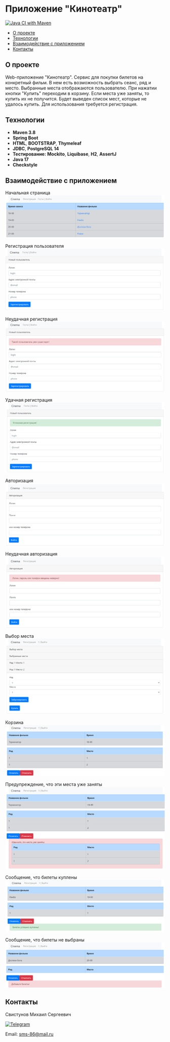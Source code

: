 # Приложение "Кинотеатр"

[![Java CI with Maven](https://github.com/svoh86/job4j_cinema/actions/workflows/maven.yml/badge.svg)](https://github.com/svoh86/job4j_cinema/actions/workflows/maven.yml)

+ [О проекте](#О-проекте)
+ [Технологии](#Технологии)
+ [Взаимодействие с приложением](#Взаимодействие-с-приложением)
+ [Контакты](#Контакты)

## О проекте

Web-приложение "Кинотеатр". Сервис для покупки билетов на конкретный фильм. В нем есть возможность выбрать сеанс, ряд и
место. Выбранные места отображаются пользователю. При нажатии кнопки "Купить" переходим в корзину. Если места уже
заняты, то купить их не получится. Будет выведен список мест, которые не удалось купить. Для использования требуется
регистрация.

## Технологии

+ **Maven 3.8**
+ **Spring Boot**
+ **HTML**, **BOOTSTRAP**, **Thymeleaf**
+ **JDBC**, **PostgreSQL 14**
+ **Тестирование:** **Mockito**, **Liquibase**, **H2**, **AssertJ**
+ **Java 17**
+ **Checkstyle**

## Взаимодействие с приложением
Начальная страница
![alt text](https://github.com/svoh86/job4j_cinema/blob/master/src/main/java/ru/job4j/cinema/img/start.png)

Регистрация пользователя
![alt text](https://github.com/svoh86/job4j_cinema/blob/master/src/main/java/ru/job4j/cinema/img/registration.png)

Неудачная регистрация
![alt text](https://github.com/svoh86/job4j_cinema/blob/master/src/main/java/ru/job4j/cinema/img/failRegistration.png)

Удачная регистрация
![alt text](https://github.com/svoh86/job4j_cinema/blob/master/src/main/java/ru/job4j/cinema/img/successRegistration.png)

Авторизация
![alt text](https://github.com/svoh86/job4j_cinema/blob/master/src/main/java/ru/job4j/cinema/img/login.png)

Неудачная авторизация
![alt text](https://github.com/svoh86/job4j_cinema/blob/master/src/main/java/ru/job4j/cinema/img/failLogin.png)

Выбор места
![alt text](https://github.com/svoh86/job4j_cinema/blob/master/src/main/java/ru/job4j/cinema/img/choiceSeats.png)

Корзина
![alt text](https://github.com/svoh86/job4j_cinema/blob/master/src/main/java/ru/job4j/cinema/img/basket.png)

Предупреждение, что эти места уже заняты
![alt text](https://github.com/svoh86/job4j_cinema/blob/master/src/main/java/ru/job4j/cinema/img/failTicket.png)

Сообщение, что билеты куплены
![alt text](https://github.com/svoh86/job4j_cinema/blob/master/src/main/java/ru/job4j/cinema/img/successTicket.png)

Сообщение, что билеты не выбраны
![alt text](https://github.com/svoh86/job4j_cinema/blob/master/src/main/java/ru/job4j/cinema/img/needsTicket.png)

## Контакты

Свистунов Михаил Сергеевич

[![Telegram](https://img.shields.io/badge/Telegram-blue?logo=telegram)](https://t.me/svoh86)

Email: sms-86@mail.ru
